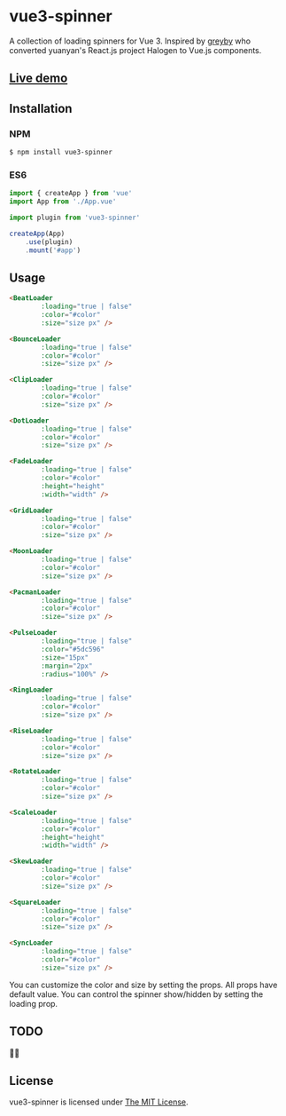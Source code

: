 # vue3-spinner

A collection of loading spinners for Vue 3. Inspired by [greyby](https://github.com/greyby/vue-spinner) who converted yuanyan's React.js project Halogen to Vue.js components.

## [Live demo](http://ricardoaponte.github.io/vue3-spinner/)

## Installation

### NPM
```bash
$ npm install vue3-spinner
```

### ES6
```js
import { createApp } from 'vue'
import App from './App.vue'

import plugin from 'vue3-spinner'

createApp(App)
    .use(plugin)
    .mount('#app')
```

## Usage

```html
<BeatLoader
        :loading="true | false"
        :color="#color"
        :size="size px" />

<BounceLoader
        :loading="true | false"
        :color="#color"
        :size="size px" />

<ClipLoader
        :loading="true | false"
        :color="#color"
        :size="size px" />

<DotLoader
        :loading="true | false"
        :color="#color"
        :size="size px" />

<FadeLoader
        :loading="true | false"
        :color="#color"
        :height="height"
        :width="width" />

<GridLoader
        :loading="true | false"
        :color="#color"
        :size="size px" />

<MoonLoader
        :loading="true | false"
        :color="#color"
        :size="size px" />

<PacmanLoader
        :loading="true | false"
        :color="#color"
        :size="size px" />

<PulseLoader
        :loading="true | false"
        :color="#5dc596"
        :size="15px"
        :margin="2px"
        :radius="100%" />

<RingLoader
        :loading="true | false"
        :color="#color"
        :size="size px" />

<RiseLoader 
        :loading="true | false" 
        :color="#color" 
        :size="size px" />

<RotateLoader
        :loading="true | false"
        :color="#color"
        :size="size px" />

<ScaleLoader
        :loading="true | false"
        :color="#color"
        :height="height"
        :width="width" />

<SkewLoader
        :loading="true | false"
        :color="#color"
        :size="size px" />

<SquareLoader
        :loading="true | false"
        :color="#color"
        :size="size px" />

<SyncLoader 
        :loading="true | false" 
        :color="#color" 
        :size="size px" />

```

You can customize the color and size by setting the props. 
All props have default value. 
You can control the spinner show/hidden by setting the loading prop.

## TODO
🤷🏻


## License

vue3-spinner is licensed under [The MIT License](LICENSE).
